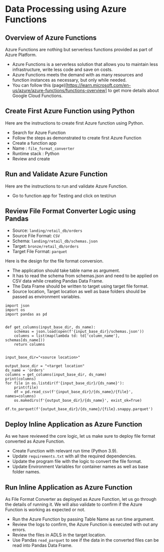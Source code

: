 # Data Processing using Azure Functions
## Overview of Azure Functions 
Azure Functions are nothing but serverless functions provided as part of Azure Platform.
* Azure Functions is a serverless solution that allows you to maintain less infrastructure, write less code and save on costs.
* Azure Functions meets the demand with as many resources and function instances as necessary, but only while needed.
* You can follow this (page)[https://learn.microsoft.com/en-us/azure/azure-functions/functions-overview] to get more details about Google Cloud Functions.

## Create First Azure Function using Python
Here are the instructions to create first Azure function using Python.
* Search for Azure Function
* Follow the steps as demonstrated to create first Azure Function
* Create a function app
* Name : `file_format_converter`
* Runtime stack : Python
* Review and create 

## Run and Validate Azure Function
Here are the instructions to run and validate Azure Function.
* Go to function app for Testing and click on test/run
## Review File Format Converter Logic using Pandas
* Source: `landing/retail_db/orders`
* Source File Format: `CSV`
* Schema: `landing/retail_db/schemas.json`
* Target: `bronze/retail_db/orders`
* Target File Format: `parquet`

Here is the design for the file format conversion.
* The application should take table name as argument.
* It has to read the schema from schemas.json and need to be applied on CSV data while creating Pandas Data Frame.
* The Data Frame should be written to target using target file format.
* Source location, Target location as well as base folders should be passed as environment variables.

```
import json
import os
import pandas as pd


def get_columns(input_base_dir, ds_name):
    schemas = json.load(open(f'{input_base_dir}/schemas.json'))
    columns = list(map(lambda td: td['column_name'], schemas[ds_name]))
    return columns


input_base_dir="<source location>"

output_base_dir = "<target location"
ds_name = 'orders'
columns = get_columns(input_base_dir, ds_name)
print(columns)
for file in os.listdir(f'{input_base_dir}/{ds_name}'):
    print(file)
    df = pd.read_csv(f'{input_base_dir}/{ds_name}/{file}', names=columns)
    os.makedirs(f'{output_base_dir}/{ds_name}', exist_ok=True)
    df.to_parquet(f'{output_base_dir}/{ds_name}/{file}.snappy.parquet')
```
## Deploy Inline Application as Azure Function
As we have reviewed the core logic, let us make sure to deploy file format converted as Azure Function.
* Create Function with relevant run time (Python 3.9).
* Update `requirements.txt` with all the required dependencies.
* Update the program file with the logic to convert the file format.
* Update Environment Variables for container names as well as base folder names.
## Run Inline Application as Azure Function
As File Format Converter as deployed as Azure Function, let us go through the details of running it. We will also validate to confirm if the Azure Function is working as expected or not.
* Run the Azure Function by passing Table Name as run time argument.
* Review the logs to confirm, the Azure Function is executed with out any errors.
* Review the files in ADLS in the target location.
* Use Pandas `read_parquet` to see if the data in the converted files can be read into Pandas Data Frame.





